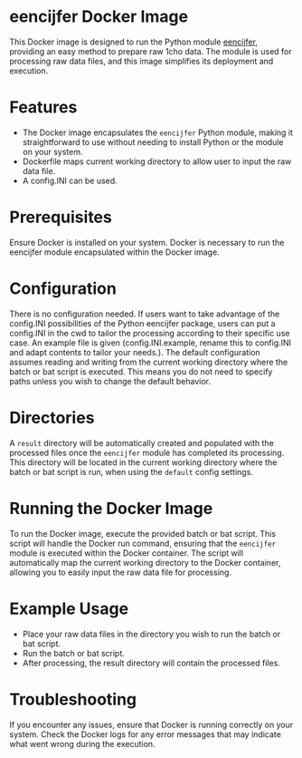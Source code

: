 # eencijfer Docker Image

This Docker image is designed to run the Python module [eencijfer](https://github.com/enningb/eencijfer), providing an easy method to prepare raw 1cho data. 
The module is used for processing raw data files, and this image simplifies its deployment and execution.


# Features

- The Docker image encapsulates the `eencijfer` Python module, making it straightforward to use without needing to install Python or the module on your system.
- Dockerfile maps current working directory to allow user to input the raw data file.
- A config.INI can be used.

# Prerequisites

Ensure Docker is installed on your system. Docker is necessary to run the eencijfer module encapsulated within the Docker image.

# Configuration

There is no configuration needed. If users want to take advantage of the config.INI possibilities of the Python eencijfer package, users can put a config.INI in the cwd to tailor the processing according to their specific use case. An example file is given (config.INI.example, rename this to config.INI and adapt contents to tailor your needs.). 
The default configuration assumes reading and writing from the current working directory where the batch or bat script is executed. This means you do not need to specify paths unless you wish to change the default behavior.

# Directories

A `result` directory will be automatically created and populated with the processed files once the `eencijfer` module has completed its processing. 
This directory will be located in the current working directory where the batch or bat script is run, when using the `default` config settings.

# Running the Docker Image

  To run the Docker image, execute the provided batch or bat script. This script will handle the Docker run command, ensuring that the `eencijfer` module is executed within the Docker container.
  The script will automatically map the current working directory to the Docker container, allowing you to easily input the raw data file for processing.

# Example Usage

- Place your raw data files in the directory you wish to run the batch or bat script.
- Run the batch or bat script.
- After processing, the result directory will contain the processed files.

# Troubleshooting

If you encounter any issues, ensure that Docker is running correctly on your system.
Check the Docker logs for any error messages that may indicate what went wrong during the execution.
